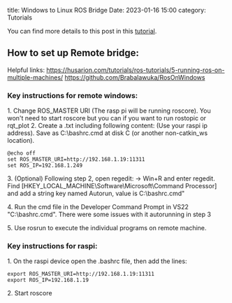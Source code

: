 title: Windows to Linux ROS Bridge
Date: 2023-01-16 15:00
category: Tutorials

You can find more details to this post in this [tutorial](https://github.com/kieran-nichols/catkin_ws_remote).
## How to set up Remote bridge:
Helpful links: https://husarion.com/tutorials/ros-tutorials/5-running-ros-on-multiple-machines/ 
https://github.com/Brabalawuka/RosOnWindows

### Key instructions for remote windows:

1\. Change ROS_MASTER URI (The rasp pi will be running roscore). You won't need to start roscore but you can if you want to run rostopic or rqt_plot
2\. Create a .txt including following content: (Use your raspi ip address). Save as C:\bashrc.cmd at disk C (or another non-catkin_ws location).
```	
@echo off 
set ROS_MASTER_URI=http://192.168.1.19:11311
set ROS_IP=192.168.1.249
```
3\. (Optional) Following step 2, open regedit: -> Win+R and enter regedit. Find [HKEY_LOCAL_MACHINE\Software\Microsoft\Command Processor] and add a string key named Autorun, value is C:\bashrc.cmd"

4\. Run the cmd file in the Developer Command Prompt in VS22 "C:\bashrc.cmd". There were some issues with it autorunning in step 3

5\. Use rosrun to execute the individual programs on remote machine.

### Key instructions for raspi:
1\. On the raspi device open the .bashrc file, then add the lines:
```
export ROS_MASTER_URI=http://192.168.1.19:11311
export ROS_IP=192.168.1.19
```
2\. Start roscore